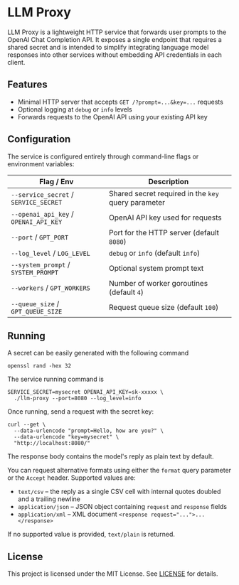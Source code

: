 # LLM Proxy

LLM Proxy is a lightweight HTTP service that forwards user prompts to the
OpenAI Chat Completion API. It exposes a single endpoint that requires a shared
secret and is intended to simplify integrating language model responses into
other services without embedding API credentials in each client.

## Features

- Minimal HTTP server that accepts `GET /?prompt=...&key=...` requests
- Optional logging at `debug` or `info` levels
- Forwards requests to the OpenAI API using your existing API key

## Configuration

The service is configured entirely through command-line flags or environment
variables:

| Flag / Env                            | Description                                         |
|---------------------------------------|-----------------------------------------------------|
| `--service_secret` / `SERVICE_SECRET` | Shared secret required in the `key` query parameter |
| `--openai_api_key` / `OPENAI_API_KEY` | OpenAI API key used for requests                    |
| `--port` / `GPT_PORT`                 | Port for the HTTP server (default `8080`)           |
| `--log_level` / `LOG_LEVEL`           | `debug` or `info` (default `info`)                  |
| `--system_prompt` / `SYSTEM_PROMPT`   | Optional system prompt text                         |
| `--workers` / `GPT_WORKERS`           | Number of worker goroutines (default `4`)           |
| `--queue_size` / `GPT_QUEUE_SIZE`     | Request queue size (default `100`)                  |

## Running

A secret can be easily generated with the following command

```shell
openssl rand -hex 32
```

The service running command is

```shell
SERVICE_SECRET=mysecret OPENAI_API_KEY=sk-xxxxx \
  ./llm-proxy --port=8080 --log_level=info
```

Once running, send a request with the secret key:

```shell
curl --get \
  --data-urlencode "prompt=Hello, how are you?" \
  --data-urlencode "key=mysecret" \
  "http://localhost:8080/"
```

The response body contains the model's reply as plain text by default.

You can request alternative formats using either the `format` query parameter or
the `Accept` header. Supported values are:

- `text/csv` – the reply as a single CSV cell with internal quotes doubled
  and a trailing newline
- `application/json` – JSON object containing `request` and `response` fields
- `application/xml` – XML document `<response request="...">...</response>`

If no supported value is provided, `text/plain` is returned.

## License

This project is licensed under the MIT License. See [LICENSE](LICENSE) for
details.

